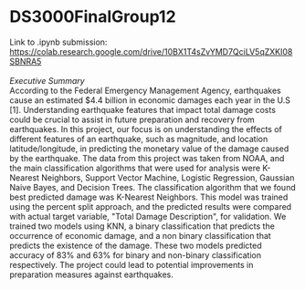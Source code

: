 # DS3000FinalGroup12
Link to .ipynb submission: https://colab.research.google.com/drive/10BX1T4sZvYMD7QciLV5qZXKI08SBNRA5<br><br>
*Executive Summary*<br>
According to the Federal Emergency Management Agency, earthquakes cause an estimated $4.4 billion in economic damages each year in the U.S [1]. Understanding earthquake features that impact total damage costs could be crucial to assist in future preparation and recovery from earthquakes. In this project, our focus is on understanding the effects of different features of an earthquake, such as magnitude, and location latitude/longitude, in predicting the monetary value of the damage caused by the earthquake. The data from this project was taken from NOAA, and the main classification algorithms that were used for analysis were K-Nearest Neighbors, Support Vector Machine, Logistic Regression, Gaussian Naive Bayes, and Decision Trees. The classification algorithm that we found best predicted damage was K-Nearest Neighbors. This model was trained using the percent split approach, and the predicted results were compared with actual target variable, "Total Damage Description", for validation. We trained two models using KNN, a binary classification that predicts the occurrence of economic damage, and a non binary classification that predicts the existence of the damage. These two models predicted accuracy of 83% and 63% for binary and non-binary classification respectively. The project could lead to potential improvements in preparation measures against earthquakes.
